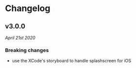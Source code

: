 # Changelog

## v3.0.0

_April 21st 2020_

### Breaking changes

- use the XCode's storyboard to handle splashscreen for iOS
